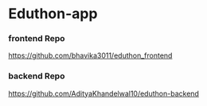 # Eduthon-app

### frontend Repo
https://github.com/bhavika3011/eduthon_frontend


### backend Repo
https://github.com/AdityaKhandelwal10/eduthon-backend
